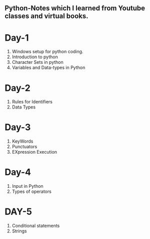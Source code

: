 ## Python-Notes which I learned from Youtube classes and virtual books. 
# Day-1
1. Windows setup for python coding.
2. Introduction to python
3. Character Sets in python
4. Variables and Data-types in Python 

# Day-2
1. Rules for Identifiers
2. Data Types

# Day-3
1. KeyWords
2. Punctuators
3. EXpression Execution

# Day-4

1. Input in Python
2. Types of operators

# DAY-5
1. Conditional statements
2. Strings